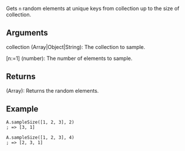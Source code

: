 Gets `n` random elements at unique keys from collection up to the size of collection.


## Arguments
collection (Array|Object|String): The collection to sample.

[n:=1] (number): The number of elements to sample.


## Returns
(Array): Returns the random elements.


## Example
```autohotkey
A.sampleSize([1, 2, 3], 2)
; => [3, 1]

A.sampleSize([1, 2, 3], 4)
; => [2, 3, 1]
```
